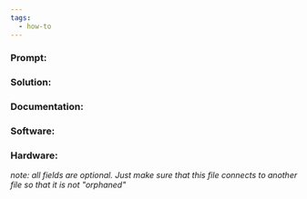 ```yaml
---
tags:
  - how-to
---
```

### Prompt:

### Solution:

### Documentation:

### Software:

### Hardware:

*note: all fields are optional. Just make sure that this file connects to another file so that it is not "orphaned"*